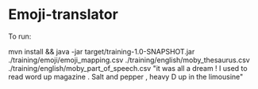 # Emoji-translator

To run:

mvn install && java -jar target/training-1.0-SNAPSHOT.jar ./training/emoji/emoji_mapping.csv ./training/english/moby_thesaurus.csv ./training/english/moby_part_of_speech.csv "it was all a dream ! I used to read word up magazine . Salt and pepper , heavy D up in the limousine"